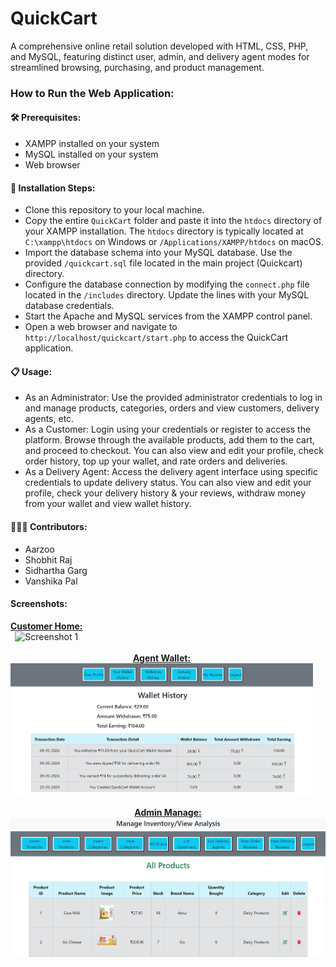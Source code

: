 # QuickCart
A comprehensive online retail solution developed with HTML, CSS, PHP, and MySQL, featuring distinct user, admin, and delivery agent modes for streamlined browsing, purchasing, and product management.

<h3>How to Run the Web Application:</h3>

**<h4>🛠️ Prerequisites:</h4>**
- XAMPP installed on your system
- MySQL installed on your system
- Web browser
  
**<h4>🚀 Installation Steps:</h4>**
- Clone this repository to your local machine.
- Copy the entire `QuickCart` folder and paste it into the `htdocs` directory of your XAMPP installation. The `htdocs` directory is typically located at `C:\xampp\htdocs` on Windows or `/Applications/XAMPP/htdocs` on macOS.
- Import the database schema into your MySQL database. Use the provided `/quickcart.sql` file located in the main project (Quickcart) directory.
- Configure the database connection by modifying the `connect.php` file located in the `/includes` directory. Update the lines with your MySQL database credentials.
- Start the Apache and MySQL services from the XAMPP control panel.
- Open a web browser and navigate to `http://localhost/quickcart/start.php` to access the QuickCart application.

**<h4>📋 Usage:</h4>**
- As an Administrator: Use the provided administrator credentials to log in and manage products, categories, orders and view customers, delivery agents, etc.
- As a Customer: Login using your credentials or register to access the platform. Browse through the available products, add them to the cart, and proceed to checkout. You can also view and edit your profile, check order history, top up your wallet, and rate orders and deliveries.
- As a Delivery Agent: Access the delivery agent interface using specific credentials to update delivery status. You can also view and edit your profile, check your delivery history & your reviews, withdraw money from your wallet and view wallet history.

**<h4>🧑‍🤝‍🧑 Contributors:</h4>**
- Aarzoo
- Shobhit Raj
- Sidhartha Garg
- Vanshika Pal

**<h4>Screenshots:</h4>**
<div style="display: inline-block; text-align: center; margin-right: 20px;">
    <b><u>Customer Home:</u></b> <br>
    <img src="ScreeenShot/customer_home.jpg" alt="Screenshot 1" width="700">
</div>
<br> <br>
<div style="display: inline-block; text-align: center; margin-right: 20px;">
    <b><u>Agent Wallet:</u></b> <br>
    <img src="ScreenShot/agent_wallet.jpg" alt="Screenshot 2" width="700">
</div>
<br> <br>
<div style="display: inline-block; text-align: center;">
    <b><u>Admin Manage:</u></b> <br>
    <img src="ScreenShot/admin_manage.jpg" alt="Screenshot 3" width="700">
</div>

